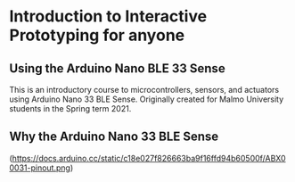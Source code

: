 # Introduction to Interactive Prototyping for anyone
## Using the Arduino Nano BLE 33 Sense

This is an introductory course to microcontrollers, sensors, and actuators using Arduino Nano 33 BLE Sense. Originally created for Malmo University students in the Spring term 2021.

## Why the Arduino Nano 33 BLE Sense

(https://docs.arduino.cc/static/c18e027f826663ba9f16ffd94b60500f/ABX00031-pinout.png)
